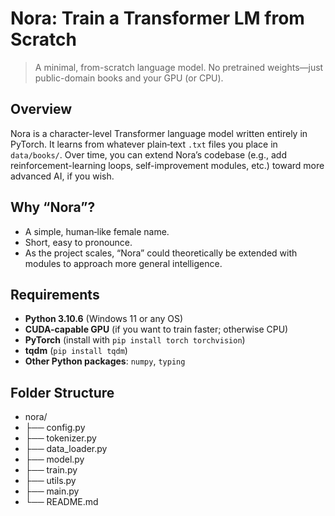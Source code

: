 # Nora: Train a Transformer LM from Scratch

> A minimal, from-scratch language model. No pretrained weights—just public-domain books and your GPU (or CPU).

## Overview

Nora is a character-level Transformer language model written entirely in PyTorch. It learns from whatever plain‐text `.txt` files you place in `data/books/`. Over time, you can extend Nora’s codebase (e.g., add reinforcement-learning loops, self-improvement modules, etc.) toward more advanced AI, if you wish.

## Why “Nora”?

- A simple, human‐like female name.
- Short, easy to pronounce.
- As the project scales, “Nora” could theoretically be extended with modules to approach more general intelligence.

## Requirements

- **Python 3.10.6** (Windows 11 or any OS)
- **CUDA-capable GPU** (if you want to train faster; otherwise CPU)
- **PyTorch** (install with `pip install torch torchvision`)
- **tqdm** (`pip install tqdm`)
- **Other Python packages**: `numpy`, `typing`

## Folder Structure

- nora/
- ├── config.py
- ├── tokenizer.py
- ├── data_loader.py
- ├── model.py
- ├── train.py
- ├── utils.py
- ├── main.py
- └── README.md